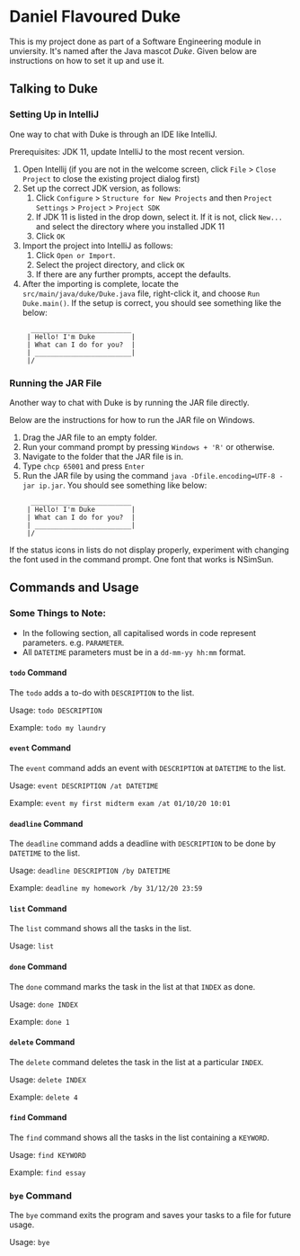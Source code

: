 # Daniel Flavoured Duke

This is my project done as part of a Software Engineering module in unviersity. It's named after the Java mascot _Duke_. Given below are instructions on how to set it up and use it.

## Talking to Duke
### Setting Up in IntelliJ

One way to chat with Duke is through an IDE like IntelliJ.

Prerequisites: JDK 11, update IntelliJ to the most recent version.

1. Open Intellij (if you are not in the welcome screen, click `File` > `Close Project` to close the existing project dialog first)
1. Set up the correct JDK version, as follows:
   1. Click `Configure` > `Structure for New Projects` and then `Project Settings` > `Project` > `Project SDK`
   1. If JDK 11 is listed in the drop down, select it. If it is not, click `New...` and select the directory where you installed JDK 11
   1. Click `OK`
1. Import the project into IntelliJ as follows:
   1. Click `Open or Import`.
   1. Select the project directory, and click `OK`
   1. If there are any further prompts, accept the defaults.
1. After the importing is complete, locate the `src/main/java/duke/Duke.java` file, right-click it, and choose `Run Duke.main()`. If the setup is correct, you should see something like the below:
   ```
     _________________________
    | Hello! I'm Duke         |
    | What can I do for you?  |
    | ________________________|
    |/
   ```

### Running the JAR File

Another way to chat with Duke is by running the JAR file directly.

Below are the instructions for how to run the JAR file on Windows.

1. Drag the JAR file to an empty folder.
1. Run your command prompt by pressing `Windows + 'R'` or otherwise.
1. Navigate to the folder that the JAR file is in.
1. Type `chcp 65001` and press `Enter`
1. Run the JAR file by using the command `java -Dfile.encoding=UTF-8 -jar ip.jar`. You should see something like below:
   ```
     _________________________
    | Hello! I'm Duke         |
    | What can I do for you?  |
    | ________________________|
    |/
   ```
If the status icons in lists do not display properly, experiment with changing the font used in the command prompt. One font that works is NSimSun.

## Commands and Usage

### Some Things to Note:
- In the following section, all capitalised words in code represent parameters. e.g. `PARAMETER`.
- All `DATETIME` parameters must be in a `dd-mm-yy hh:mm` format.

#### `todo` Command
The `todo` adds a to-do with `DESCRIPTION` to the list.

Usage: `todo DESCRIPTION`

Example: `todo my laundry`

#### `event` Command
The `event` command adds an event with `DESCRIPTION` at `DATETIME` to the list.

Usage: `event DESCRIPTION /at DATETIME`

Example: `event my first midterm exam /at 01/10/20 10:01`
 
#### `deadline` Command
The `deadline` command adds a deadline with `DESCRIPTION` to be done by `DATETIME` to the list.

Usage: `deadline DESCRIPTION /by DATETIME`

Example: `deadline my homework /by 31/12/20 23:59`

#### `list` Command
The `list` command shows all the tasks in the list.

Usage: `list`

#### `done` Command
The `done` command marks the task in the list at that `INDEX` as done.

Usage: `done INDEX`

Example: `done 1` 

#### `delete` Command
The `delete` command deletes the task in the list at a particular `INDEX`.

Usage: `delete INDEX`

Example: `delete 4`

#### `find` Command
The `find` command shows all the tasks in the list containing a `KEYWORD`.

Usage: `find KEYWORD`

Example: `find essay`

### `bye` Command
The `bye` command exits the program and saves your tasks to a file for future usage.

Usage: `bye`

